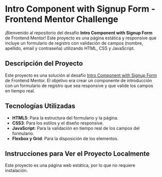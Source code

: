 # Intro Component with Signup Form - Frontend Mentor Challenge

¡Bienvenido al repositorio del desafío **Intro Component with Signup Form** de Frontend Mentor! Este proyecto es una página estática y responsive que incluye un formulario de registro con validación de campos (nombre, apellido, email y contraseña) utilizando HTML, CSS y JavaScript.

## Descripción del Proyecto

Este proyecto es una solución al desafío [Intro Component with Signup Form](https://www.frontendmentor.io/challenges/intro-component-with-signup-form-5cf91bd49edda32581d28fd1) de Frontend Mentor. El objetivo era crear un componente de introducción con un formulario de registro que sea responsive y que valide los campos en tiempo real.

## Tecnologías Utilizadas

- **HTML5**: Para la estructura del formulario y la página.
- **CSS3**: Para los estilos y el diseño responsive.
- **JavaScript**: Para la validación en tiempo real de los campos del formulario.
- **Flexbox y Grid**: Para la disposición de los elementos.

## Instrucciones para Ver el Proyecto Localmente

Este proyecto es una página web estática, por lo que no requiere instalación.
